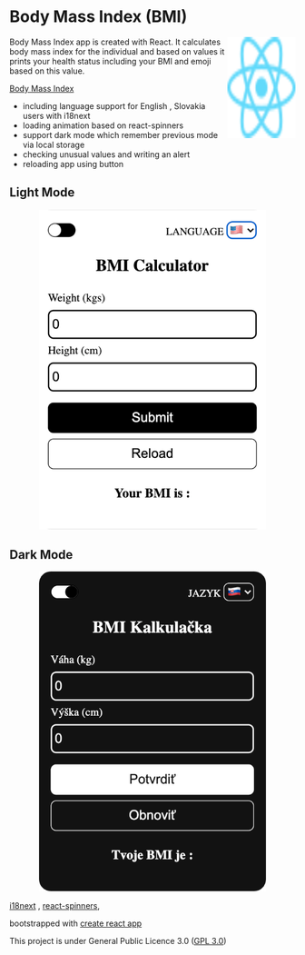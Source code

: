 # Body Mass Index (BMI) 

<img src="https://github.com/tomasbrezinaa/bmi-app/blob/main/icon.svg" align="right"
     alt="react logo" width="120" height="178">

Body Mass Index app is created with React. It calculates body mass index
for the individual and based on values it prints your health status 
including your BMI and emoji based on this value.

[Body Mass Index](https://tomasbrezinaa.github.io/bmi-app/)

* including language support for English , Slovakia users with i18next
* loading animation based on react-spinners
* support dark mode which remember previous mode via local storage
* checking unusual values and writing an alert
* reloading app using button 

## Light Mode 

<p align="center">
  <img src="./img_1.png" alt="Size Limit CLI" width="400">
</p>

## Dark Mode 

<p align="center">
  <img src="./img_2.png" alt="Size Limit CLI" width="400">
</p>

[i18next](https://www.i18next.com/) , [react-spinners](https://www.davidhu.io/react-spinners/), 

bootstrapped with [create react app](https://github.com/facebook/create-react-app)

This project is under General Public Licence 3.0 ([GPL 3.0](https://www.gnu.org/licenses/gpl-3.0.html))
